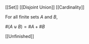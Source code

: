 [[Set]]
[[Disjoint Union]]
[[Cardinality]]

For all finite sets $A$ and $B$,

$\#(A \uplus B) = \#A + \# B$

[[Unfinished]]